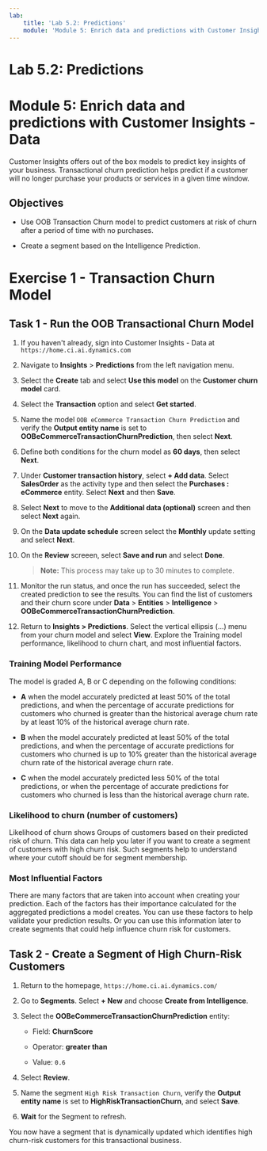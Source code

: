 ```yaml
---
lab:
    title: 'Lab 5.2: Predictions'
    module: 'Module 5: Enrich data and predictions with Customer Insights - Data'
---
```


# Lab 5.2: Predictions
# Module 5: Enrich data and predictions with Customer Insights - Data

Customer Insights offers out of the box models to predict key insights of your business. Transactional churn prediction helps predict if a customer will no longer purchase your products or services in a given time window.

## Objectives

- Use OOB Transaction Churn model to predict customers at risk of churn after a period of time with no purchases.

- Create a segment based on the Intelligence Prediction. 


# Exercise 1 - Transaction Churn Model

## Task 1 - Run the OOB Transactional Churn Model 

1.  If you haven't already, sign into Customer Insights - Data at `https://home.ci.ai.dynamics.com`

2.  Navigate to **Insights** > **Predictions** from the left navigation menu. 

3.  Select the **Create** tab and select **Use this model** on the **Customer churn model** card. 

4.  Select the **Transaction** option and select **Get started**. 

5.  Name the model `OOB eCommerce Transaction Churn Prediction` and verify the **Output entity name** is set to **OOBeCommerceTransactionChurnPrediction**, then select **Next**. 

6.  Define both conditions for the churn model as **60 days**, then select **Next**. 

7.  Under **Customer transaction history**, select **+ Add data**. Select **SalesOrder** as the activity type and then select the **Purchases : eCommerce** entity. Select **Next** and then **Save**. 

8.  Select **Next** to move to the **Additional data (optional)** screen and then select **Next** again. 

9.  On the **Data update schedule** screen select the **Monthly** update setting and select **Next**. 

10. On the **Review** screeen, select **Save and run** and select **Done**. 

    > **Note:** This process may take up to 30 minutes to complete.

11. Monitor the run status, and once the run has succeeded, select the created prediction to see the results. You can find the list of customers and their churn score under **Data** > **Entities** > **Intelligence** > **OOBeCommerceTransactionChurnPrediction**. 

12. Return to **Insights > Predictions**. Select the vertical ellipsis (...) menu from your churn model and select **View**. Explore the Training model performance, likelihood to churn chart, and most influential factors. 


### Training Model Performance

The model is graded A, B or C depending on the following conditions: 

- **A** when the model accurately predicted at least 50% of the total predictions, and when the percentage of accurate predictions for customers who churned is greater than the historical average churn rate by at least 10% of the historical average churn rate. 

- **B** when the model accurately predicted at least 50% of the total predictions, and when the percentage of accurate predictions for customers who churned is up to 10% greater than the historical average churn rate of the historical average churn rate. 

- **C** when the model accurately predicted less 50% of the total predictions, or when the percentage of accurate predictions for customers who churned is less than the historical average churn rate. 

### Likelihood to churn (number of customers)

Likelihood of churn shows Groups of customers based on their predicted risk of churn. This data can help you later if you want to create a segment of customers with high churn risk. Such segments help to understand where your cutoff should be for segment membership. 

### Most Influential Factors

There are many factors that are taken into account when creating your prediction. Each of the factors has their importance calculated for the aggregated predictions a model creates. You can use these factors to help validate your prediction results. Or you can use this information later to create segments that could help influence churn risk for customers. 


## Task 2 - Create a Segment of High Churn-Risk Customers

1.  Return to the homepage, `https://home.ci.ai.dynamics.com/`

2.  Go to **Segments**. Select **+ New** and choose **Create from Intelligence**. 

3.  Select the **OOBeCommerceTransactionChurnPrediction** entity: 

    - Field: **ChurnScore** 

    - Operator: **greater than** 

    - Value: `0.6` 

4.  Select **Review**. 

5.  Name the segment `High Risk Transaction Churn`, verify the **Output entity name** is set to **HighRiskTransactionChurn**, and select **Save**. 

6.  **Wait** for the Segment to refresh. 

You now have a segment that is dynamically updated which identifies high churn-risk customers for this transactional business. 

